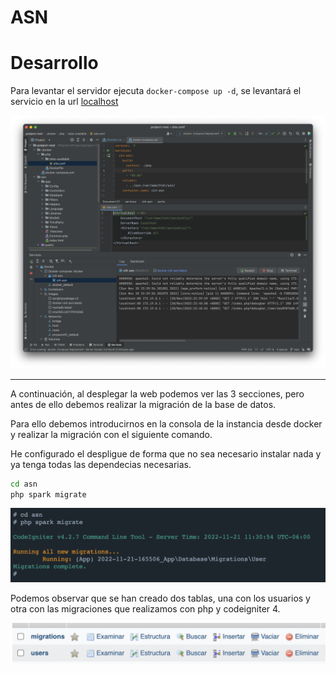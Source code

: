 ASN
===

# Desarrollo

Para levantar el servidor ejecuta `docker-compose up -d`, se levantará el servicio en la
url [localhost](http://localhost:80)

![Inicio](assets/Img-1.png)

---

A continuación, al desplegar la web podemos ver las 3 secciones, pero antes de ello debemos realizar la migración de la base de datos.

Para ello debemos introducirnos en la consola de la instancia desde docker y realizar la migración con el siguiente comando.

He configurado el despligue de forma que no sea necesario instalar nada y ya tenga todas las dependecias necesarias.

```bash
cd asn
php spark migrate
```

![Migrate](assets/Img-2.png)

Podemos observar que se han creado dos tablas, una con los usuarios y otra con las migraciones que realizamos con php y codeigniter 4.

![Database](assets/Img-3.png)
